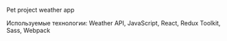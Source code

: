 Pet project
weather app

Используемые технологии: Weather API, JavaScript, React, Redux Toolkit, Sass, Webpack
